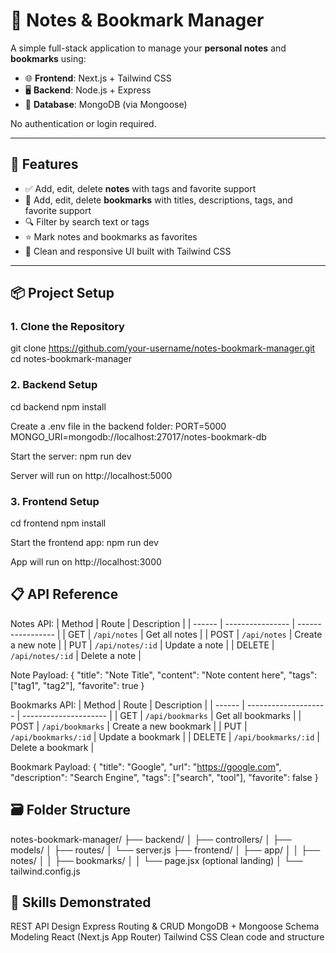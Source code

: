 # 📝 Notes & Bookmark Manager

A simple full-stack application to manage your **personal notes** and **bookmarks** using:

- 🌐 **Frontend**: Next.js + Tailwind CSS
- 🖥️ **Backend**: Node.js + Express
- 💾 **Database**: MongoDB (via Mongoose)

No authentication or login required.

---

## 🔧 Features

- ✅ Add, edit, delete **notes** with tags and favorite support
- 🔖 Add, edit, delete **bookmarks** with titles, descriptions, tags, and favorite support
- 🔍 Filter by search text or tags
- ⭐ Mark notes and bookmarks as favorites
- 🎨 Clean and responsive UI built with Tailwind CSS

---

## 📦 Project Setup

### 1. Clone the Repository

git clone https://github.com/your-username/notes-bookmark-manager.git
cd notes-bookmark-manager

### 2. Backend Setup

cd backend
npm install

Create a .env file in the backend folder:
PORT=5000
MONGO_URI=mongodb://localhost:27017/notes-bookmark-db

Start the server:
npm run dev

Server will run on http://localhost:5000

### 3. Frontend Setup

cd frontend
npm install

Start the frontend app:
npm run dev

App will run on http://localhost:3000

## 📋 API Reference

Notes API:
| Method | Route            | Description       |
| ------ | ---------------- | ----------------- |
| GET    | `/api/notes`     | Get all notes     |
| POST   | `/api/notes`     | Create a new note |
| PUT    | `/api/notes/:id` | Update a note     |
| DELETE | `/api/notes/:id` | Delete a note     |

Note Payload:
{
  "title": "Note Title",
  "content": "Note content here",
  "tags": ["tag1", "tag2"],
  "favorite": true
}

Bookmarks API:
| Method | Route                | Description           |
| ------ | -------------------- | --------------------- |
| GET    | `/api/bookmarks`     | Get all bookmarks     |
| POST   | `/api/bookmarks`     | Create a new bookmark |
| PUT    | `/api/bookmarks/:id` | Update a bookmark     |
| DELETE | `/api/bookmarks/:id` | Delete a bookmark     |

Bookmark Payload:
{
  "title": "Google",
  "url": "https://google.com",
  "description": "Search Engine",
  "tags": ["search", "tool"],
  "favorite": false
}

## 🗃️ Folder Structure
notes-bookmark-manager/
├── backend/
│   ├── controllers/
│   ├── models/
│   ├── routes/
│   └── server.js
├── frontend/
│   ├── app/
│   │   ├── notes/
│   │   ├── bookmarks/
│   │   └── page.jsx (optional landing)
│   └── tailwind.config.js

## 🧠 Skills Demonstrated

REST API Design
Express Routing & CRUD
MongoDB + Mongoose Schema Modeling
React (Next.js App Router)
Tailwind CSS
Clean code and structure






